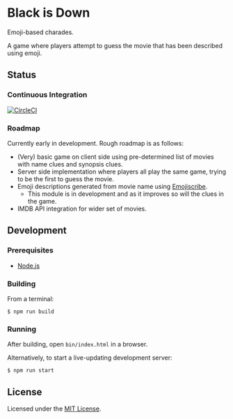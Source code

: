 # Black is Down
Emoji-based charades.

A game where players attempt to guess the movie that has been described using emoji.

## Status
### Continuous Integration
[![CircleCI](https://circleci.com/gh/benjeh32/black-is-down.svg?style=svg)](https://circleci.com/gh/benjeh32/black-is-down)

### Roadmap
Currently early in development. Rough roadmap is as follows:
- (Very) basic game on client side using pre-determined list of movies with name clues and synopsis clues.
- Server side implementation where players all play the same game, trying to be the first to guess the movie.
- Emoji descriptions generated from movie name using [Emojiscribe](https://github.com/benjeh32/emojiscribe).
    - This module is in development and as it improves so will the clues in the game.
- IMDB API integration for wider set of movies.

## Development
### Prerequisites
- [Node.js](https://nodejs.org/)

### Building
From a terminal:
```console
$ npm run build
```

### Running
After building, open `bin/index.html` in a browser.

Alternatively, to start a live-updating development server:
```console
$ npm run start
```

## License
Licensed under the [MIT License](https://github.com/benjeh32/black-is-down/blob/master/LICENSE.md).